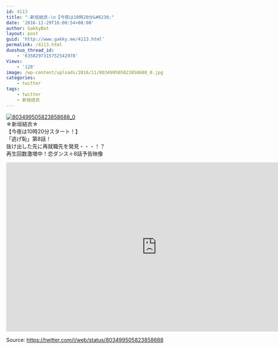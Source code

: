 ```yaml
---
id: 4113
title: "☆新垣結衣☆\n【今夜は10時20分&#8230;"
date: '2016-11-29T16:00:54+08:00'
author: GakkyBot
layout: post
guid: 'http://www.gakky.me/4113.html'
permalink: /4113.html
duoshuo_thread_id:
    - '6358297315752542978'
Views:
    - '128'
image: /wp-content/uploads/2016/11/803499505823858688_0.jpg
categories:
    - twitter
tags:
    - twitter
    - 新垣结衣
---
```


[![803499505823858688_0](http://www.yui-aragaki.org/wp-content/uploads/2016/11/803499505823858688_0.jpg)](http://www.yui-aragaki.org/wp-content/uploads/2016/11/803499505823858688_0.jpg)  
☆新垣結衣☆  
【今夜は10時20分スタート！】  
「逃げ恥」第8話！  
抜け出した先に再就職先を発見・・・！？  
再生回数激増中！恋ダンス＋8話予告映像  
<iframe allowfullscreen="" frameborder="0" height="456" loading="lazy" src="https://www.youtube.com/embed/EIw5QcCyMno?feature=oembed" width="810"></iframe>  
  
Source: <https://twitter.com/i/web/status/803499505823858688>